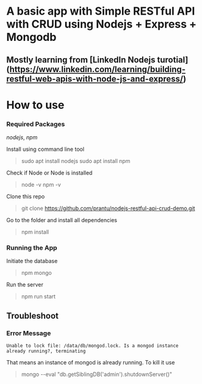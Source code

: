 # A basic app with Simple RESTful API with CRUD using Nodejs + Express + Mongodb
## Mostly learning from [LinkedIn Nodejs turotial] (https://www.linkedin.com/learning/building-restful-web-apis-with-node-js-and-express/)

# How to use

### Required Packages
*nodejs*, *npm*

Install using command line tool 
> sudo apt install nodejs
> sudo apt install npm

Check if Node or Node is installed
> node -v
> npm -v

Clone this repo
> git clone https://github.com/prantu/nodejs-restful-api-crud-demo.git

Go to the folder and install all dependencies
> npm install

### Running the App

Initiate the database
> npm mongo

Run the server
> npm run start

## Troubleshoot

### Error Message
```
Unable to lock file: /data/db/mongod.lock. Is a mongod instance already running?, terminating
```
That means an instance of mongod is already running. To kill it use
> mongo --eval "db.getSiblingDB('admin').shutdownServer()"